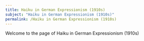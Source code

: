 ```yaml
---
title: Haiku in German Expressionism (1910s)
subject: "Haiku in German Expressionism (1910s)"
permalink: /Haiku in German Expressionism (1910s)
---
```


Welcome to the page of Haiku in German Expressionism (1910s)
